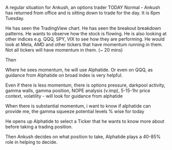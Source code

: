 A regular situation for Ankush, an options trader
TODAY Normal - Ankush has returned from office and is sitting down to trade for the day. It is 6pm Tuesday.

He has seen the TradingView chart. He has seen the breakout breakdown patterns. He wants to observe how the stock is flowing. He is also looking at other indices e.g. QQQ, SPY, VIX to see how they are performing. He would look at Meta, AMD and other tickers that have momentum running in them. Not all tickers will have momentum in them. (~ 20 mins)

Then

Where he sees momentum, he will use Alphatide. Or even on QQQ, as guidance from Alphatide on broad index is very helpful.

Even if there is less momentum, there is options pressure, darkpool activity, gamma walls, gamma position, NOPE analysis (v.imp), 5-15-1hr price context, volatility - will look for guidance from alphatide

When there is substantial momentum, i want to know if alphatide can provide me, the gamma squeeze potential levels % wise for today

He opens up Alphatide to select a Ticker that he wants to know more about before taking a trading position.

Then Ankush decides on what position to take, Alphatide plays a 40-85% role in helping to decide.
